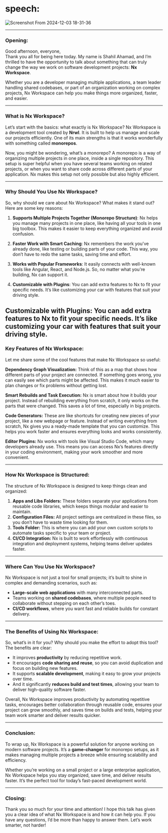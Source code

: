 # speech:  

![Screenshot From 2024-12-03 18-31-36](https://github.com/user-attachments/assets/ad01cfd4-12a1-436f-8982-331a5a842ce5)


---

### **Opening:**
Good afternoon, everyone,  
Thank you all for being here today. My name is Shahil Ahamad, and I’m thrilled to have the opportunity to talk about something that can truly change the way we work on software development projects: **Nx Workspace**.  

Whether you are a developer managing multiple applications, a team leader handling shared codebases, or part of an organization working on complex projects, Nx Workspace can help you make things more organized, faster, and easier.  

---

### **What is Nx Workspace?**  
Let’s start with the basics: what exactly is Nx Workspace? Nx Workspace is a development tool created by **Nrwl**. It is built to help us manage and scale our projects efficiently. One of its main strengths is that it works wonderfully with something called **monorepos**.  

Now, you might be wondering, what’s a monorepo? A monorepo is a way of organizing multiple projects in one place, inside a single repository. This setup is super helpful when you have several teams working on related projects, or when you want to share code across different parts of your application. Nx makes this setup not only possible but also highly efficient.  

---

### **Why Should You Use Nx Workspace?**  
So, why should we care about Nx Workspace? What makes it stand out? Here are some key reasons:  

1. **Supports Multiple Projects Together (Monorepo Structure)**: Nx helps you manage many projects in one place, like having all your tools in one big toolbox. This makes it easier to keep everything organized and avoid confusion.

2. **Faster Work with Smart Caching**: Nx remembers the work you've already done, like testing or building parts of your code. This way, you don’t have to redo the same tasks, saving time and effort.

3. **Works with Popular Frameworks**: It easily connects with well-known tools like Angular, React, and Node.js. So, no matter what you're building, Nx can support it.

4. **Customizable with Plugins**: You can add extra features to Nx to fit your specific needs. It’s like customizing your car with features that suit your driving style. 


Customizable with Plugins: You can add extra features to Nx to fit your specific needs. It’s like customizing your car with features that suit your driving style.
---

### **Key Features of Nx Workspace:**  
Let me share some of the cool features that make Nx Workspace so useful: 

**Dependency Graph Visualization:**
Think of this as a map that shows how different parts of your project are connected. If something goes wrong, you can easily see which parts might be affected. This makes it much easier to plan changes or fix problems without getting lost.

**Smart Rebuilds and Task Execution:**
Nx is smart about how it builds your project. Instead of rebuilding everything from scratch, it only works on the parts that were changed. This saves a lot of time, especially in big projects.

**Code Generators:**
These are like shortcuts for creating new pieces of your project, like a new webpage or feature. Instead of writing everything from scratch, Nx gives you a ready-made template that you can customize. This helps you work faster and ensures everything looks and works consistently.

**Editor Plugins:**
Nx works with tools like Visual Studio Code, which many developers already use. This means you can access Nx’s features directly in your coding environment, making your work smoother and more convenient.


---

### **How Nx Workspace is Structured:**  
The structure of Nx Workspace is designed to keep things clean and organized:  

1. **Apps and Libs Folders:** These folders separate your applications from reusable code libraries, which keeps things modular and easier to maintain.  
2. **Configuration Files:** All project settings are centralized in these files, so you don’t have to waste time looking for them.  
3. **Tools Folder:** This is where you can add your own custom scripts to automate tasks specific to your team or project.  
4. **CI/CD Integration:** Nx is built to work effortlessly with continuous integration and deployment systems, helping teams deliver updates faster.  

---

### **Where Can You Use Nx Workspace?**  
Nx Workspace is not just a tool for small projects; it’s built to shine in complex and demanding scenarios, such as:  
- **Large-scale web applications** with many interconnected parts.  
- Teams working on **shared codebases**, where multiple people need to collaborate without stepping on each other’s toes.  
- **CI/CD workflows**, where you want fast and reliable builds for constant delivery.  

---

### **The Benefits of Using Nx Workspace:**  
So, what’s in it for you? Why should you make the effort to adopt this tool? The benefits are clear:  
- It improves **productivity** by reducing repetitive work.  
- It encourages **code sharing and reuse**, so you can avoid duplication and focus on building new features.  
- It supports **scalable development**, making it easy to grow your projects over time.  
- And it significantly **reduces build and test times**, allowing your team to deliver high-quality software faster.

Overall, Nx Workspace improves productivity by automating repetitive tasks, encourages better collaboration through reusable code, ensures your project can grow smoothly, and saves time on builds and tests, helping your team work smarter and deliver results quicker.

---

### **Conclusion:**  
To wrap up, Nx Workspace is a powerful solution for anyone working on modern software projects. It’s a **game-changer** for monorepo setups, as it makes managing multiple projects a breeze while ensuring scalability and efficiency.  

Whether you’re working on a small project or a large enterprise application, Nx Workspace helps you stay organized, save time, and deliver results faster. It’s the perfect tool for today’s fast-paced development world.  

---

### **Closing:**  
Thank you so much for your time and attention! I hope this talk has given you a clear idea of what Nx Workspace is and how it can help you. If you have any questions, I’d be more than happy to answer them. Let’s work smarter, not harder!  
